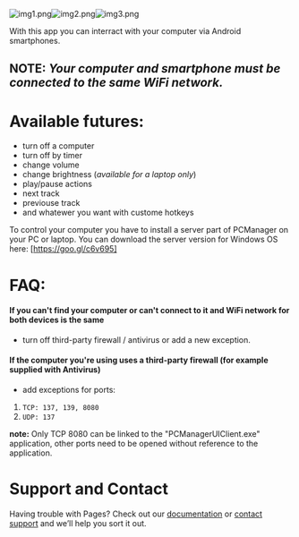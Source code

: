 <img src="https://raw.githubusercontent.com/butsaty/pcm/master/_imgs/Screenshot_2016-11-23-20-00-05_sm.png" alt="img1.png" border="0"><img src="https://raw.githubusercontent.com/butsaty/pcm/master/_imgs/Screenshot_2016-11-23-19-59-58_sm.png" alt="img2.png" border="0"><img src="https://raw.githubusercontent.com/butsaty/pcm/master/_imgs/Screenshot_2016-11-23-20-00-36_sm.png" alt="img3.png" border="0">



With this app you can interract with your computer via Android smartphones. 
## NOTE: _Your computer and smartphone must be connected to the same WiFi network._

# Available futures:
- turn off a computer
- turn off by timer
- change volume
- change brightness (_available for a laptop only_) 
- play/pause actions
- next track
- previouse track
- and whatewer you want with custome hotkeys

To control your computer you have to install a server part of PCManager on your PC or laptop. You can download the server version for Windows OS here: [https://goo.gl/c6v695]

# FAQ:
#### If you can't find your computer or can't connect to it and WiFi network for both devices is the same
- turn off third-party firewall / antivirus or add a new exception.

#### If the computer you're using uses a third-party firewall (for example supplied with Antivirus)
- add exceptions for ports:

1. `TCP: 137, 139, 8080`
2. `UDP: 137`

**note:** Only TCP 8080 can be linked to the "PCManagerUIClient.exe" application, other ports need to be opened without reference to the application.

# Support and Contact

Having trouble with Pages? Check out our [documentation](https://help.github.com/categories/github-pages-basics/) or [contact support](https://github.com/contact) and we’ll help you sort it out.
